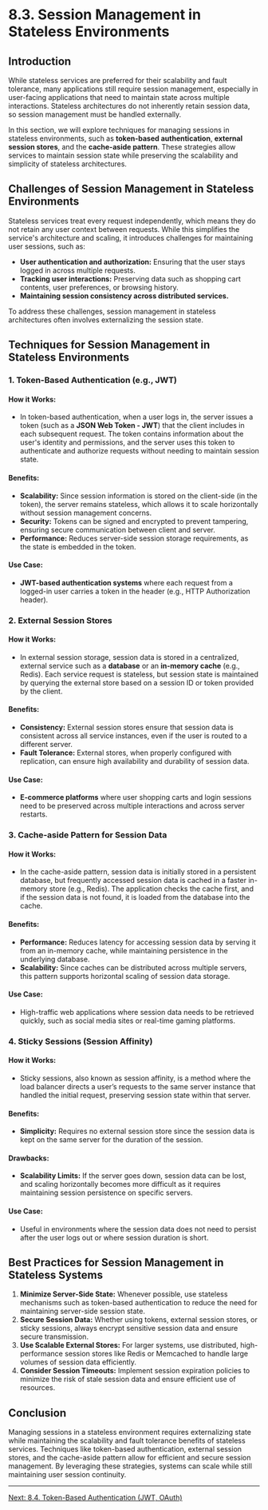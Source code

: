 # 8.3. Session Management in Stateless Environments

## Introduction

While stateless services are preferred for their scalability and fault tolerance, many applications still require session management, especially in user-facing applications that need to maintain state across multiple interactions. Stateless architectures do not inherently retain session data, so session management must be handled externally.

In this section, we will explore techniques for managing sessions in stateless environments, such as **token-based authentication**, **external session stores**, and the **cache-aside pattern**. These strategies allow services to maintain session state while preserving the scalability and simplicity of stateless architectures.

## Challenges of Session Management in Stateless Environments

Stateless services treat every request independently, which means they do not retain any user context between requests. While this simplifies the service's architecture and scaling, it introduces challenges for maintaining user sessions, such as:
- **User authentication and authorization:** Ensuring that the user stays logged in across multiple requests.
- **Tracking user interactions:** Preserving data such as shopping cart contents, user preferences, or browsing history.
- **Maintaining session consistency across distributed services.**

To address these challenges, session management in stateless architectures often involves externalizing the session state.

## Techniques for Session Management in Stateless Environments

### 1. **Token-Based Authentication (e.g., JWT)**

#### How it Works:
- In token-based authentication, when a user logs in, the server issues a token (such as a **JSON Web Token - JWT**) that the client includes in each subsequent request. The token contains information about the user's identity and permissions, and the server uses this token to authenticate and authorize requests without needing to maintain session state.

#### Benefits:
- **Scalability:** Since session information is stored on the client-side (in the token), the server remains stateless, which allows it to scale horizontally without session management concerns.
- **Security:** Tokens can be signed and encrypted to prevent tampering, ensuring secure communication between client and server.
- **Performance:** Reduces server-side session storage requirements, as the state is embedded in the token.

#### Use Case:
- **JWT-based authentication systems** where each request from a logged-in user carries a token in the header (e.g., HTTP Authorization header).

### 2. **External Session Stores**

#### How it Works:
- In external session storage, session data is stored in a centralized, external service such as a **database** or an **in-memory cache** (e.g., Redis). Each service request is stateless, but session state is maintained by querying the external store based on a session ID or token provided by the client.

#### Benefits:
- **Consistency:** External session stores ensure that session data is consistent across all service instances, even if the user is routed to a different server.
- **Fault Tolerance:** External stores, when properly configured with replication, can ensure high availability and durability of session data.
  
#### Use Case:
- **E-commerce platforms** where user shopping carts and login sessions need to be preserved across multiple interactions and across server restarts.

### 3. **Cache-aside Pattern for Session Data**

#### How it Works:
- In the cache-aside pattern, session data is initially stored in a persistent database, but frequently accessed session data is cached in a faster in-memory store (e.g., Redis). The application checks the cache first, and if the session data is not found, it is loaded from the database into the cache.
  
#### Benefits:
- **Performance:** Reduces latency for accessing session data by serving it from an in-memory cache, while maintaining persistence in the underlying database.
- **Scalability:** Since caches can be distributed across multiple servers, this pattern supports horizontal scaling of session data storage.

#### Use Case:
- High-traffic web applications where session data needs to be retrieved quickly, such as social media sites or real-time gaming platforms.

### 4. **Sticky Sessions (Session Affinity)**

#### How it Works:
- Sticky sessions, also known as session affinity, is a method where the load balancer directs a user’s requests to the same server instance that handled the initial request, preserving session state within that server.

#### Benefits:
- **Simplicity:** Requires no external session store since the session data is kept on the same server for the duration of the session.
  
#### Drawbacks:
- **Scalability Limits:** If the server goes down, session data can be lost, and scaling horizontally becomes more difficult as it requires maintaining session persistence on specific servers.
  
#### Use Case:
- Useful in environments where the session data does not need to persist after the user logs out or where session duration is short.

## Best Practices for Session Management in Stateless Systems

1. **Minimize Server-Side State:** Whenever possible, use stateless mechanisms such as token-based authentication to reduce the need for maintaining server-side session state.
2. **Secure Session Data:** Whether using tokens, external session stores, or sticky sessions, always encrypt sensitive session data and ensure secure transmission.
3. **Use Scalable External Stores:** For larger systems, use distributed, high-performance session stores like Redis or Memcached to handle large volumes of session data efficiently.
4. **Consider Session Timeouts:** Implement session expiration policies to minimize the risk of stale session data and ensure efficient use of resources.

## Conclusion

Managing sessions in a stateless environment requires externalizing state while maintaining the scalability and fault tolerance benefits of stateless services. Techniques like token-based authentication, external session stores, and the cache-aside pattern allow for efficient and secure session management. By leveraging these strategies, systems can scale while still maintaining user session continuity.

---

[Next: 8.4. Token-Based Authentication (JWT, OAuth)](./section_8_4.md)
